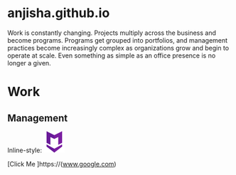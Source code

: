 # anjisha.github.io
Work is constantly changing. Projects multiply across the business and become programs. Programs get grouped into portfolios, and management practices become increasingly complex as organizations grow and begin to operate at scale. Even something as simple as an office presence is no longer a given.
# Work
## Management
Inline-style: 
![alt text](https://github.com/adam-p/markdown-here/raw/master/src/common/images/icon48.png "Logo Title Text 1")

[Click Me ]https://(www.google.com)


